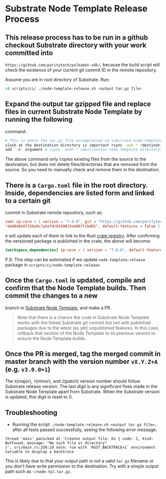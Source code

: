 # Substrate Node Template Release Process

## This release process has to be run in a github checkout Substrate directory with your work committed into
`https://github.com/paritytech/polkadot-sdk/`, because the build script will check the existence of your current git commit
ID in the remote repository.

Assume you are in root directory of Substrate. Run:

```bash
cd scripts/ci/ ./node-template-release.sh <output tar.gz file>
```

## Expand the output tar gzipped file and replace files in current Substrate Node Template by running the following
command.

```bash
# This is where the tar.gz file uncompressed cd substrate-node-template # rsync with force copying. Note the
slash at the destination directory is important rsync -avh * <destination node-template directory>/ # For dry-running
add `-n` argument # rsync -avhn * <destination node-template directory>/
```

The above command only copies existing files from the source to the destination, but does not delete files/directories
that are removed from the source. So you need to manually check and remove them in the destination.

## There is a `Cargo.toml` file in the root directory. Inside, dependencies are listed form and linked to a certain git
commit in Substrate remote repository, such as:

```toml
toml sp-core = { version = "7.0.0", git = "https://github.com/paritytech/substrate.git", rev =
"de80d0107336a9c7a2efdc0199015e4d67fcbdb5", default-features = false }
```

e will update each of them to link to the Rust	[crate registry](https://crates.io/). After confirming the versioned
package is published in the crate, the above will become:

```toml
[workspace.dependencies] sp-core = { version = "7.0.0", default-features = false }
```

P.S: This step can be automated if we update `node-template-release` package in `scripts/ci/node-template-release`.

## Once the `Cargo.toml` is updated, compile and confirm that the Node Template builds. Then commit the changes to a new
branch in [Substrate Node Template](https://github.com/substrate-developer-hub/substrate-node-template), and make a PR.

> Note that there is a chance the code in Substrate Node Template works with the linked Substrate git commit but not
with published packages due to the latest (as yet) unpublished features. In this case, rollback that section of the
Node Template to its previous version to ensure the Node Template builds.

## Once the PR is merged, tag the merged commit in master branch with the version number `vX.Y.Z+A` (e.g. `v3.0.0+1`)
The `X`(major), `Y`(minor), and `Z`(patch) version number should follow Substrate release version. The last digit is any
significant fixes made in the Substrate Node Template apart from Substrate. When the Substrate version is updated, this
digit is reset to 0.

## Troubleshooting

- Running the script `./node-template-release.sh <output tar.gz file>`, after all tests passed successfully, seeing the
	following error message:

```
thread 'main' panicked at 'Creates output file: Os { code: 2, kind: NotFound, message: "No such file or directory"
}', src/main.rs:250:10 note: run with `RUST_BACKTRACE=1` environment variable to display a backtrace
```

This is likely due to that your output path is not a valid `tar.gz` filename or you don't have write permission to the
destination. Try with a simple output path such as `~/node-tpl.tar.gz`.
